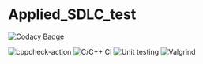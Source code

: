 # Applied_SDLC_test

[![Codacy Badge](https://api.codacy.com/project/badge/Grade/01bb02bfb6404f3581d13f6d38fbf494)](https://app.codacy.com/gh/99002482/Applied_SDLC_test?utm_source=github.com&utm_medium=referral&utm_content=99002482/Applied_SDLC_test&utm_campaign=Badge_Grade_Settings)

![cppcheck-action](https://github.com/99002482/Applied_SDLC_test/workflows/cppcheck-action/badge.svg)
![C/C++ CI](https://github.com/99002482/Applied_SDLC_test/workflows/C/C++%20CI/badge.svg)
![Unit testing](https://github.com/99002482/Applied_SDLC_test/workflows/Unit%20testing/badge.svg)
![Valgrind](https://github.com/99002482/Applied_SDLC_test/workflows/Valgrind/badge.svg)
